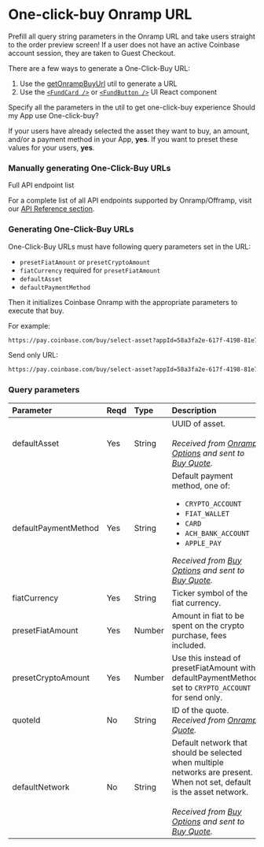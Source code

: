 # One-click-buy Onramp URL

Prefill all query string parameters in the Onramp URL and take users straight to the order preview screen!
If a user does not have an active Coinbase account session, they are taken to Guest Checkout.

There are a few ways to generate a One-Click-Buy URL:

1. Use the [getOnrampBuyUrl](https://docs.base.org/builderkits/onchainkit/fund/get-onramp-buy-url) util to generate a URL
2. Use the [`<FundCard />`](https://onchainkit.xyz/fund/fund-card) or [`<FundButton />`](https://onchainkit.xyz/fund/fund-button) UI React component

<Tip>
  Specify all the parameters in the util to get one-click-buy experience
</Tip>

<Info>
  Should my App use One-click-buy?

  If your users have already selected the asset they want to buy, an amount, and/or a payment method in your App, **yes**.
  If you want to preset these values for your users, **yes**.
</Info>

### Manually generating One-Click-Buy URLs

<Tip>
  Full API endpoint list

  For a complete list of all API endpoints supported by Onramp/Offramp, visit our [API Reference section](/api-reference/rest-api/onramp-offramp/create-buy-quote).
</Tip>

### Generating One-Click-Buy URLs

One-Click-Buy URLs must have following query parameters set in the URL:

* `presetFiatAmount` or `presetCryptoAmount`
* `fiatCurrency` required for `presetFiatAmount`
* `defaultAsset`
* `defaultPaymentMethod`

Then it initializes Coinbase Onramp with the appropriate parameters to execute that buy.

For example:

```bash
https://pay.coinbase.com/buy/select-asset?appId=58a3fa2e-617f-4198-81e7-096f5e498c00&addresses=[{"address":"0x750EF1D7a0b4Ab1c97B7A623D7917CcEb5ea779C","blockchains":["ethereum"]}]&defaultAsset=ETH&defaultPaymentMethod=CARD&fiatCurrency=USD&presetFiatAmount=10&quoteId=ae77980c-f656-4c69-b380-cb5cf99276a9
```

Send only URL:

```bash
https://pay.coinbase.com/buy/select-asset?appId=58a3fa2e-617f-4198-81e7-096f5e498c00&addresses=[{"address":"0x750EF1D7a0b4Ab1c97B7A623D7917CcEb5ea779C","blockchains":["ethereum"]}]&defaultAsset=USDC&defaultPaymentMethod=CRYPTO_ACCOUNT&presetCryptoAmount=10
```

### Query parameters

| Parameter            | Reqd | Type   | Description                                                                                                                                                                                                                                                                                                               |
| :------------------- | :--- | :----- | :------------------------------------------------------------------------------------------------------------------------------------------------------------------------------------------------------------------------------------------------------------------------------------------------------------------------ |
| defaultAsset         | Yes  | String | UUID of asset. <br /><br />*Received from [Onramp Options](/onramp-&-offramp/onramp-apis/countries-&-currencies) and sent to [Buy Quote](/onramp-&-offramp/onramp-apis/generating-quotes).*                                                                                                                               |
| defaultPaymentMethod | Yes  | String | Default payment method, one of: <ul> <li>`CRYPTO_ACCOUNT`</li> <li>`FIAT_WALLET`</li> <li>`CARD`</li> <li>`ACH_BANK_ACCOUNT`</li> <li>`APPLE_PAY`</li></ul> <i>Received from [Buy Options](/onramp-&-offramp/onramp-apis/generating-quotes) and sent to [Buy Quote](/onramp-&-offramp/onramp-apis/generating-quotes).</i> |
| fiatCurrency         | Yes  | String | Ticker symbol of the fiat currency.                                                                                                                                                                                                                                                                                       |
| presetFiatAmount     | Yes  | Number | Amount in fiat to be spent on the crypto purchase, fees included.                                                                                                                                                                                                                                                         |
| presetCryptoAmount   | Yes  | Number | Use this instead of presetFiatAmount with defaultPaymentMethod set to `CRYPTO_ACCOUNT` for send only.                                                                                                                                                                                                                     |
| quoteId              | No   | String | ID of the quote. *Received from [Onramp Quote](/onramp-&-offramp/onramp-apis/generating-quotes).*                                                                                                                                                                                                                         |
| defaultNetwork       | No   | String | Default network that should be selected when multiple networks are present. When not set, default is the asset network. <br /><br />*Received from [Buy Options](/onramp-&-offramp/onramp-apis/countries-&-currencies) and sent to [Buy Quote](/onramp-&-offramp/onramp-apis/generating-quotes).*                         |
